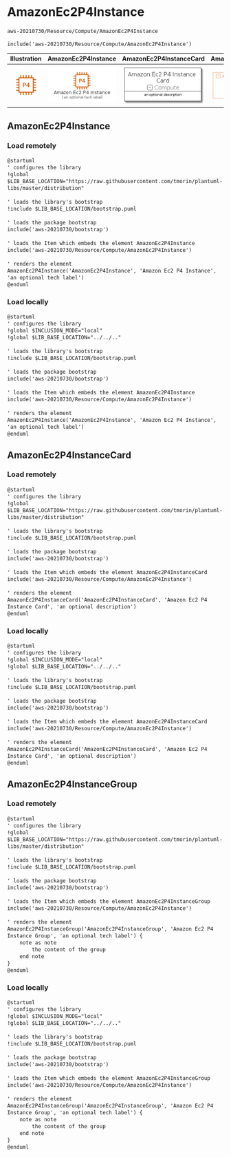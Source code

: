 # AmazonEc2P4Instance


```text
aws-20210730/Resource/Compute/AmazonEc2P4Instance
```

```text
include('aws-20210730/Resource/Compute/AmazonEc2P4Instance')
```



| Illustration | AmazonEc2P4Instance | AmazonEc2P4InstanceCard | AmazonEc2P4InstanceGroup |
| :---: | :---: | :---: | :---: |
| ![illustration for Illustration](../../../aws-20210730/Resource/Compute/AmazonEc2P4Instance.png) | ![illustration for AmazonEc2P4Instance](../../../aws-20210730/Resource/Compute/AmazonEc2P4Instance.Local.png) | ![illustration for AmazonEc2P4InstanceCard](../../../aws-20210730/Resource/Compute/AmazonEc2P4InstanceCard.Local.png) | ![illustration for AmazonEc2P4InstanceGroup](../../../aws-20210730/Resource/Compute/AmazonEc2P4InstanceGroup.Local.png) |




## AmazonEc2P4Instance

### Load remotely
```plantuml
@startuml
' configures the library
!global $LIB_BASE_LOCATION="https://raw.githubusercontent.com/tmorin/plantuml-libs/master/distribution"

' loads the library's bootstrap
!include $LIB_BASE_LOCATION/bootstrap.puml

' loads the package bootstrap
include('aws-20210730/bootstrap')

' loads the Item which embeds the element AmazonEc2P4Instance
include('aws-20210730/Resource/Compute/AmazonEc2P4Instance')

' renders the element
AmazonEc2P4Instance('AmazonEc2P4Instance', 'Amazon Ec2 P4 Instance', 'an optional tech label')
@enduml
```

### Load locally
```plantuml
@startuml
' configures the library
!global $INCLUSION_MODE="local"
!global $LIB_BASE_LOCATION="../../.."

' loads the library's bootstrap
!include $LIB_BASE_LOCATION/bootstrap.puml

' loads the package bootstrap
include('aws-20210730/bootstrap')

' loads the Item which embeds the element AmazonEc2P4Instance
include('aws-20210730/Resource/Compute/AmazonEc2P4Instance')

' renders the element
AmazonEc2P4Instance('AmazonEc2P4Instance', 'Amazon Ec2 P4 Instance', 'an optional tech label')
@enduml
```

## AmazonEc2P4InstanceCard

### Load remotely
```plantuml
@startuml
' configures the library
!global $LIB_BASE_LOCATION="https://raw.githubusercontent.com/tmorin/plantuml-libs/master/distribution"

' loads the library's bootstrap
!include $LIB_BASE_LOCATION/bootstrap.puml

' loads the package bootstrap
include('aws-20210730/bootstrap')

' loads the Item which embeds the element AmazonEc2P4InstanceCard
include('aws-20210730/Resource/Compute/AmazonEc2P4Instance')

' renders the element
AmazonEc2P4InstanceCard('AmazonEc2P4InstanceCard', 'Amazon Ec2 P4 Instance Card', 'an optional description')
@enduml
```

### Load locally
```plantuml
@startuml
' configures the library
!global $INCLUSION_MODE="local"
!global $LIB_BASE_LOCATION="../../.."

' loads the library's bootstrap
!include $LIB_BASE_LOCATION/bootstrap.puml

' loads the package bootstrap
include('aws-20210730/bootstrap')

' loads the Item which embeds the element AmazonEc2P4InstanceCard
include('aws-20210730/Resource/Compute/AmazonEc2P4Instance')

' renders the element
AmazonEc2P4InstanceCard('AmazonEc2P4InstanceCard', 'Amazon Ec2 P4 Instance Card', 'an optional description')
@enduml
```

## AmazonEc2P4InstanceGroup

### Load remotely
```plantuml
@startuml
' configures the library
!global $LIB_BASE_LOCATION="https://raw.githubusercontent.com/tmorin/plantuml-libs/master/distribution"

' loads the library's bootstrap
!include $LIB_BASE_LOCATION/bootstrap.puml

' loads the package bootstrap
include('aws-20210730/bootstrap')

' loads the Item which embeds the element AmazonEc2P4InstanceGroup
include('aws-20210730/Resource/Compute/AmazonEc2P4Instance')

' renders the element
AmazonEc2P4InstanceGroup('AmazonEc2P4InstanceGroup', 'Amazon Ec2 P4 Instance Group', 'an optional tech label') {
    note as note
        the content of the group
    end note
}
@enduml
```

### Load locally
```plantuml
@startuml
' configures the library
!global $INCLUSION_MODE="local"
!global $LIB_BASE_LOCATION="../../.."

' loads the library's bootstrap
!include $LIB_BASE_LOCATION/bootstrap.puml

' loads the package bootstrap
include('aws-20210730/bootstrap')

' loads the Item which embeds the element AmazonEc2P4InstanceGroup
include('aws-20210730/Resource/Compute/AmazonEc2P4Instance')

' renders the element
AmazonEc2P4InstanceGroup('AmazonEc2P4InstanceGroup', 'Amazon Ec2 P4 Instance Group', 'an optional tech label') {
    note as note
        the content of the group
    end note
}
@enduml
```

